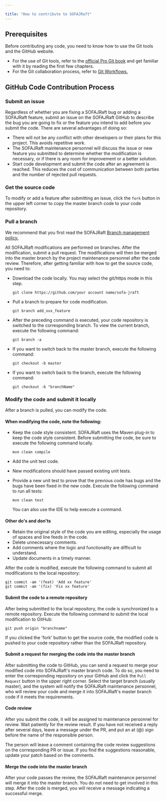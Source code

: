 ```yaml
---

title: "How to contribute to SOFAJRaft"
---
```


## Prerequisites

Before contributing any code, you need to know how to use the Git tools and the GitHub website.

- For the use of Git tools, refer to the [official Pro Git book](https://git-scm.com/book/zh/v1) and get familiar with it by reading the first few chapters.
- For the Git collaboration process, refer to [Git Workflows.](http://www.ruanyifeng.com/blog/2015/12/git-workflow.html)

## GitHub Code Contribution Process

### Submit an issue

Regardless of whether you are fixing a SOFAJRaft bug or adding a SOFAJRaft feature, submit an issue on the SOFAJRaft GitHub to describe the bug you are going to fix or the feature you intend to add before you submit the code. There are several advantages of doing so:

- There will not be any conflict with other developers or their plans for this project. This avoids repetitive work.
- The SOFAJRaft maintenance personnel will discuss the issue or new feature you submitted to determine whether the modification is necessary, or if there is any room for improvement or a better solution.
- Start code development and submit the code after an agreement is reached. This reduces the cost of communication between both parties and the number of rejected pull requests.

### Get the source code

To modify or add a feature after submitting an issue, click the ```fork``` button in the upper left corner to copy the master branch code to your code repository.

### Pull a branch

We recommend that you first read the SOFAJRaft [Branch management policy.](https://github.com/alipay/sofa-jraft/wiki/Github-%E5%88%86%E6%94%AF%E7%AE%A1%E7%90%86%E7%AD%96%E7%95%A5)

All SOFAJRaft modifications are performed on branches. After the modification, submit a pull request. The modifications will then be merged into the master branch by the project maintenance personnel after the code review.
Therefore, after getting familiar with how to get the source code, you need to:

- Download the code locally. You may select the git/https mode in this step.

   ```text
   git clone https://github.com/your account name/sofa-jraft
   ```

- Pull a branch to prepare for code modification.

   ```text
   git branch add_xxx_feature
   ```

- After the preceding command is executed, your code repository is switched to the corresponding branch. To view the current branch, execute the following command:

   ```text
   git branch -a
   ```

- If you want to switch back to the master branch, execute the following command:

   ```text
   git checkout -b master
   ```

- If you want to switch back to the branch, execute the following command:

   ```text
   git checkout -b "branchName"
   ```

### Modify the code and submit it locally

After a branch is pulled, you can modify the code.

#### When modifying the code, note the following:

- Keep the code style consistent.
SOFAJRaft uses the Maven plug-in to keep the code style consistent. Before submitting the code, be sure to execute the following command locally.

   ```text
   mvn clean compile
   ```

- Add the unit test code.

- New modifications should have passed existing unit tests.

- Provide a new unit test to prove that the previous code has bugs and the bugs have been fixed in the new code.
Execute the following command to run all tests:

   ```text
   mvn clean test
   ```

   You can also use the IDE to help execute a command.

#### Other do's and don'ts

- Retain the original style of the code you are editing, especially the usage of spaces and line feeds in the code.
- Delete unnecessary comments.
- Add comments where the logic and functionality are difficult to understand.
- Update documents in a timely manner.

After the code is modified, execute the following command to submit all modifications to the local repository:

```text
git commit -am '(feat) 'Add xx feature'
git commit -am '(fix) 'Fix xx feature'
```

#### Submit the code to a remote repository

After being submitted to the local repository, the code is synchronized to a remote repository. Execute the following command to submit the local modification to GitHub:

```text
git push origin "branchname"
```

If you clicked the 'fork' button to get the source code, the modified code is pushed to your code repository rather than the SOFAJRaft repository.

#### Submit a request for merging the code into the master branch

After submitting the code to GitHub, you can send a request to merge your modified code into SOFAJRaft's master branch code. To do so, you need to enter the corresponding repository on your GitHub and click the ```Pull Request``` button in the upper right corner. Select the target branch (usually master), and the system will notify the SOFAJRaft maintenance personnel, who will review your code and merge it into SOFAJRaft's master branch code if it meets the requirements.

#### Code review

After you submit the code, it will be assigned to maintenance personnel for review. Wait patiently for the review result. If you have not received a reply after several days, leave a message under the PR, and put an at (@) sign before the name of the responsible person.

The person will leave a comment containing the code review suggestions on the corresponding PR or issue. If you find the suggestions reasonable, update your patch based on the comments.

#### Merge the code into the master branch

After your code passes the review, the SOFAJRaft maintenance personnel will merge it into the master branch. You do not need to get involved in this step. After the code is merged, you will receive a message indicating a successful merge.

